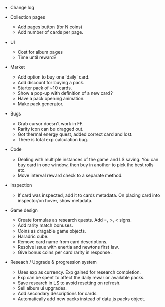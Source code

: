 - Change log


- Collection pages
   - Add pages button (for N coins)
   - Add number of cards per page.

- UI
   - Cost for album pages
   - Time until reward?

- Market
   - Add option to buy one 'daily' card.
   - Add discount for buying a pack.
   - Starter pack of ~10 cards.
   - Show a pop-up with definition of a new card?
   - Have a pack opening animation.
   - Make pack generator.

- Bugs
   - Grab cursor doesn't work in FF.
   - Rarity icon can be dragged out.
   - Got thermal energy quest, added correct card and lost.
   - There is total exp calculation bug.

- Code
   - Dealing with multiple instances of the game and LS saving. You can buy card in one window, then buy in another to pick the best rolls etc.
   - Move interval reward check to a separate method.

- Inspection
   - If card was inspected, add it to cards metadata. On placing card into inspector/on hover, show metadata.

- Game design
   - Create formulas as research quests. Add =, >, < signs.
   - Add rarity match bonuses.
   - Coins as dragable game objects.
   - Haradric cube.
   - Remove card name from card descriptions.
   - Resolve issue with enertia and newtons first law.
   - Give bonus coins per card rarity in response.

- Reseach / Upgrade & progression system
   - Uses exp as currency. Exp gained for research completion.
   - Exp can be spent to affect the daily rewar or available packs.
   - Save research in LS to avoid resetting on refresh.
   - Sell album ui upgrades.
   - Add secondary descriptions for cards.
   - Automatically add new packs instead of data.js packs object.